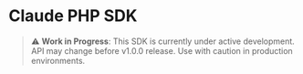 # Claude PHP SDK

> ⚠️ **Work in Progress**: This SDK is currently under active development. API may change before v1.0.0 release. Use with caution in production environments.
